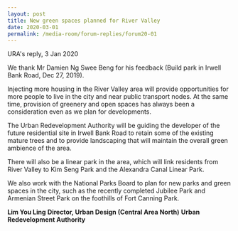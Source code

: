 ```yaml
---
layout: post
title: New green spaces planned for River Valley
date: 2020-03-01
permalink: /media-room/forum-replies/forum20-01
---
```


URA's reply, 3 Jan 2020

We thank Mr Damien Ng Swee Beng for his feedback (Build park in Irwell Bank Road, Dec 27, 2019).

Injecting more housing in the River Valley area will provide opportunities for more people to live in the city and near public transport nodes. At the same time, provision of greenery and open spaces has always been a consideration even as we plan for developments.

The Urban Redevelopment Authority will be guiding the developer of the future residential site in Irwell Bank Road to retain some of the existing mature trees and to provide landscaping that will maintain the overall green ambience of the area.

There will also be a linear park in the area, which will link residents from River Valley to Kim Seng Park and the Alexandra Canal Linear Park.

We also work with the National Parks Board to plan for new parks and green spaces in the city, such as the recently completed Jubilee Park and Armenian Street Park on the foothills of Fort Canning Park.

**Lim You Ling**
**Director, Urban Design (Central Area North)**
**Urban Redevelopment Authority**
